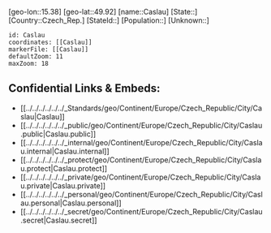 ﻿---
location: [49.92,15.38]
mapzoom: [7,12] 
mapmarker: city 
type: City
tags:
- geo/City


SpocWebEntityId: 29500
isDeleted: false
confidential: public

---
[geo-lon::15.38]
[geo-lat::49.92]
[name::Caslau]
[State::]
[Country::Czech_Rep.]
[StateId::]
[Population::]
[Unknown::]


```leaflet
id: Caslau
coordinates: [[Caslau]]
markerFile: [[Caslau]]
defaultZoom: 11 
maxZoom: 18
```


## Confidential Links & Embeds: 
- [[../../../../../../_Standards/geo/Continent/Europe/Czech_Republic/City/Caslau|Caslau]] 
- [[../../../../../../_public/geo/Continent/Europe/Czech_Republic/City/Caslau.public|Caslau.public]] 
- [[../../../../../../_internal/geo/Continent/Europe/Czech_Republic/City/Caslau.internal|Caslau.internal]] 
- [[../../../../../../_protect/geo/Continent/Europe/Czech_Republic/City/Caslau.protect|Caslau.protect]] 
- [[../../../../../../_private/geo/Continent/Europe/Czech_Republic/City/Caslau.private|Caslau.private]] 
- [[../../../../../../_personal/geo/Continent/Europe/Czech_Republic/City/Caslau.personal|Caslau.personal]] 
- [[../../../../../../_secret/geo/Continent/Europe/Czech_Republic/City/Caslau.secret|Caslau.secret]] 
